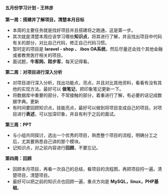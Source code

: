 #### 五月份学习计划 - 王林彦

**第一周：搭建并了解项目，清楚本月目标**

- 本周的主要任务就是找好项目并且搭建将之跑通，这是第一步。
- 其次就是清楚本周应该学习哪些**知识点**，将其进行了解，并且找出项目中代码有关的部分，对比自己代码，修正自己代码习惯。
- 暂时定的项目是 **laravel - shop  、 ibos OA系统**，然后尽量还会找个其他金融或者教育医疗相关的项目。
- 面试题，**牛客网、跬步客**，每天记得看。

**第二周：对项目进行深入分析**

- 对项目进行深入分析，找出功能点，亮点，并且对比其他资料，看看有没有其他的实现方法。最好可以 **做笔记**，把印象笔记更新一下。
- 将数据库中重要的部分，不常接触的部分，着重进行了解，有必要的话记成数据字典。更新[](https://www.showdoc.cc/)
- 有时间要回顾知识点，技能亮点，最好可以做到将项目变成自己的项目。对项目进行**表述**，可以加深印象，并且有利于之后的面试。

**第三周：PPT**

- 与小组共同探讨，选出一个优秀的项目，熟悉整个项目的流程，明确分工之后，尤其要熟悉自己讲的那个模块。
- 记知识点，对之前内容进行**回顾**，不要忘记。

**第四周：回顾**

- 回顾本月项目，再看一次自己的总结，看项目的流程图，再把项目捋一遍。清楚项目，清楚项目。
- 最好可以把之前的知识点也回顾一遍，重点方向是 **MySQL，linux，PHP基础**。